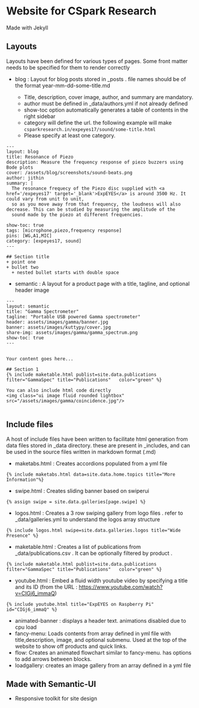 # Website for CSpark Research
Made with Jekyll

## Layouts
Layouts have been defined for various types of pages. Some front matter needs to be specified for them to render correctly
+ blog : Layout for blog posts stored in _posts . file names should be of the format year-mm-dd-some-title.md

  + Title, description, cover image, author, and summary are mandatory.
  + author must be defined in _data/authors.yml if not already defined
  + show-toc option automatically generates a table of contents in the right sidebar
  + category will define the url. the following example will make `csparkresearch.in/expeyes17/sound/some-title.html`
  + Please specify at least one category.

```
---
layout: blog
title: Resonance of Piezo
description: Measure the frequency response of piezo buzzers using Bode plots
cover: /assets/blog/screenshots/sound-beats.png
author: jithin
summary: |
  The resonance frequecy of the Piezo disc supplied with <a href='/expeyes17' target='_blank'>ExpEYES</a> is around 3500 Hz. It could vary from unit to unit,
  so as you move away from that frequency, the loudness will also decrease. This can be studied by measuring the amplitude of the
  sound made by the piezo at different frequencies.
  
show-toc: true
tags: [microphone,piezo,frequency response]
pins: [WG,A1,MIC]
category: [expeyes17, sound]
---

## Section title
+ point one
+ bullet two
  + nested bullet starts with double space

```

+ semantic : A layout for a product page with a title, tagline, and optional header image
```
---
layout: semantic
title: "Gamma Spectrometer"
tagline: "Portable USB powered Gamma spectrometer"
header: assets/images/gamma/banner.jpg
banner: assets/images/kuttypy/cover.jpg
share-img: assets/images/gamma/gamma_spectrum.png
show-toc: true
---


Your content goes here...

## Section 1
{% include maketable.html publist=site.data.publications filter="GammaSpec" title="Publications"   color="green" %}

You can also include html code directly
<img class="ui image fluid rounded lightbox" src="/assets/images/gamma/coincidence.jpg"/>


```

## Include files

A host of include files have been written to facilitate html generation from data files stored in _data directory.
these are present in _includes, and can be used in the source files written in markdown format (.md)

+ maketabs.html : Creates accordions populated from a yml file
```
{% include maketabs.html data=site.data.home.topics title="More Information"%}
```
+ swipe.html : Creates sliding banner based on swiperui
```
{% assign swipe = site.data.galleries[page.swipe] %}
```
+ logos.html : Creates a 3 row swiping gallery from logo files . refer to _data/galleries.yml to understand the logos array structure
```
{% include logos.html swipe=site.data.galleries.logos title="Wide Presence" %}
```

+ maketable.html : Creates a list of publications from _data/publications.csv . It can be optionally filtered by product .
```
{% include maketable.html publist=site.data.publications filter="GammaSpec" title="Publications"   color="green" %}
```

+ youtube.html : Embed a fluid width youtube video by specifying a title and its ID (from the URL : https://www.youtube.com/watch?v=CIGj6_immaQ)
```
{% include youtube.html title="ExpEYES on Raspberry Pi" id="CIGj6_immaQ" %}
```

+ animated-banner : displays a header text. animations disabled due to cpu load
+ fancy-menu: Loads contents from array defined in yml file with title,description, image, and optional submenu. Used at the top of the website to show off products and quick links.
+ flow: Creates an animated flowchart similar to fancy-menu. has options to add arrows between blocks.
+ loadgallery: creates an image gallery from an array defined in a yml file



## Made with Semantic-UI

+ Responsive toolkit for site design

